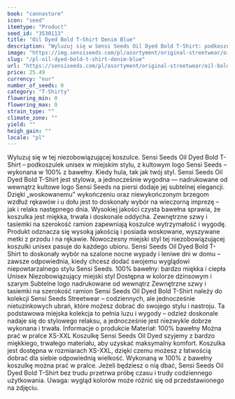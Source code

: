 ```yaml
---
book: "cannastore"
icon: "seed"
itemtype: "Product"
seed_id: "3530113"
title: "Oil Dyed Bold T-Shirt Denim Blue"
description: "Wyluzuj się w Sensi Seeds Oil Dyed Bold T-Shirt: podkoszulku unisex w niezobowiązującym miejskim stylu z subtelnym logo Sensi Seeds. Kup online teraz!"
image: "https://img.sensiseeds.com/pl/asortyment/original-streetwear/oil-bold-t-shirt-denim-blue-image.png"
slug: "/pl-oil-dyed-bold-t-shirt-denim-blue"
url: "https://sensiseeds.com/pl/asortyment/original-streetwear/oil-bold-t-shirt-denim-blue?a_aid=cannastore"
price: 25.49
currency: "eur"
number_of_seeds: 0
category: "T-Shirty"
flowering_min: 0
flowering_max: 0
strain_type: ""
climate_zone: ""
yield: ""
heigh_gain: ""
locale: "pl"
---
```

Wyluzuj się w tej niezobowiązującej koszulce. Sensi Seeds Oil Dyed Bold T-Shirt – podkoszulek unisex w miejskim stylu, z kultowym logo Sensi Seeds – wykonana w 100% z bawełny. Kiedy hula, tak jak twój styl. Sensi Seeds Oil Dyed Bold T-Shirt jest stylowa, a jednocześnie wygodna — nadrukowane od wewnątrz kultowe logo Sensi Seeds na piersi dodaje jej subtelnej elegancji. Dzięki „woskowanemu” wykończeniu oraz niewykończonym brzegom wzdłuż rękawów i u dołu jest to doskonały wybór na wieczorną imprezę – jak i relaks następnego dnia. Wysokiej jakości czysta bawełna sprawia, że koszulka jest miękka, trwała i doskonale oddycha. Zewnętrzne szwy i tasiemki na szerokość ramion zapewniają koszulce wytrzymałość i wygodę. Produkt odznacza się wysoką jakością i posiada woskowane, wyszywane metki z przodu i na rękawie. Nowoczesny miejski styl tej niezobowiązującej koszulki unisex pasuje do każdego ubioru. Sensi Seeds Oil Dyed Bold T-Shirt to doskonały wybór na szalone nocne wypady i leniwe dni w domu – zawsze odpowiednia, kiedy chcesz dodać swojemu wyglądowi niepowtarzalnego stylu Sensi Seeds. 100% bawełny: bardzo miękka i ciepła Unisex Niezobowiązujący miejski styl Dostępna w kolorze dżinsowym i szarym Subtelne logo nadrukowane od wewnątrz Zewnętrzne szwy i tasiemki na szerokość ramion Sensi Seeds Oil Dyed Bold T-Shirt należy do kolekcji Sensi Seeds Streetwear – codziennych, ale jednocześnie nietuzinkowych ubrań, które możesz dobrać do swojego stylu i nastroju. Ta podstawowa miejska kolekcja to pełnia luzu i wygody – odzież doskonale nadaje się do stylowego relaksu, a jednocześnie jest niezwykle dobrze wykonana i trwała. Informacje o produkcie Materiał: 100% bawełny Można prać w pralce XS-XXL Koszulkę Sensi Seeds Oil Dyed szyjemy z bardzo miękkiego, trwałego materiału, aby uzyskać maksymalny komfort. Koszulka jest dostępna w rozmiarach XS-XXL, dzięki czemu możesz z łatwością dobrać dla siebie odpowiednią wielkość. Wykonaną w 100% z bawełny koszulkę można prać w pralce. Jeżeli będziesz o nią dbać, Sensi Seeds Oil Dyed Bold T-Shirt bez trudu przetrwa próbę czasu i trudy codziennego użytkowania. Uwaga: wygląd kolorów może różnić się od przedstawionego na zdjęciu.
